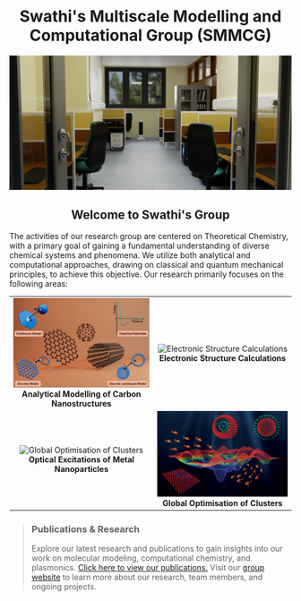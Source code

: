 <div align="center">
    <h1>Swathi's Multiscale Modelling and Computational Group (SMMCG)</h1>
    <img src="https://github.com/SMMACG-IISER/.github/blob/main/profile/Images/Slider-lab.jpg" alt="Lab" width="800"/>
</div>

<div align="center">
    <h2>Welcome to Swathi's Group</h2>
</div>

<p>The activities of our research group are centered on Theoretical Chemistry, with a primary goal of gaining a fundamental understanding of diverse chemical systems and phenomena. We utilize both analytical and computational approaches, drawing on classical and quantum mechanical principles, to achieve this objective. Our research primarily focuses on the following areas:</p>

<div align="center">
  <table>
    <tr>
      <td align="center">
        <img src="https://github.com/SMMACG-IISER/.github/blob/main/profile/Images/analytical.png" alt="Analytical Modelling of Carbon Nanostructures" width="400"/><br/>
        <b>Analytical Modelling of Carbon Nanostructures</b>
      </td>
      <td align="center">
        <img src="https://github.com/SMMACG-IISER/.github/blob/main/profile/Images/electronic-structure.gif" alt="Electronic Structure Calculations" width="400"/><br/>
        <b>Electronic Structure Calculations</b>
      </td>
    </tr>
    <tr>
      <td align="center">
        <img src="https://github.com/SMMACG-IISER/.github/blob/main/profile/Images/plasmon.png" alt="Global Optimisation of Clusters" width="400"/><br/>
        <b>Optical Excitations of Metal Nanoparticles</b>
      </td>
      <td align="center">
        <img src="https://github.com/SMMACG-IISER/.github/blob/main/profile/Images/pes-fish.jpg" alt="Optical Excitations of Metal Nanoparticles" width="400"/><br/>
        <b>Global Optimisation of Clusters</b>
      </td>
    </tr>
  </table>
</div>

> ### Publications & Research
> Explore our latest research and publications to gain insights into our work on molecular modeling, computational chemistry, and plasmonics. [Click here to view our publications.](https://faculty.iisertvm.ac.in/swathi/publications)
> Visit our [group website](https://faculty.iisertvm.ac.in/swathi/home) to learn more about our research, team members, and ongoing projects.
